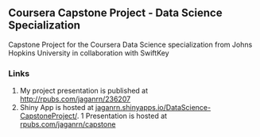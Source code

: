 ## Coursera Capstone Project - Data Science Specialization

Capstone Project for the Coursera Data Science specialization from Johns Hopkins University in collaboration with SwiftKey

### Links

1. My project presentation is published at <a href="http://rpubs.com/jaganrn/236207">http://rpubs.com/jaganrn/236207</a>
1. Shiny App is hosted at <a href="https://jaganrn.shinyapps.io/DataScience-CapstoneProject/">jaganrn.shinyapps.io/DataScience-CapstoneProject/</a>. 
1 Presentation is hosted at <a href="http://rpubs.com/jaganrn/capstone">rpubs.com/jaganrn/capstone</a>
